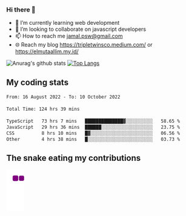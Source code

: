 ### Hi there 👋

<!--
**padepokanpenguin/padepokanpenguin** is a ✨ _special_ ✨ repository because its `README.md` (this file) appears on your GitHub profile.
-->

- 🌱 I’m currently learning  web development
- 👯 I’m looking to collaborate on javascript developers
- 📫 How to reach me jamal.psw@gmail.com
- 🌐 Reach my blog https://tripletwinsco.medium.com/ or https://elmutaallim.my.id/

![Anurag's github stats](https://github-readme-stats.vercel.app/api?username=padepokanpenguin&count_private=true&disable_animations=false&show_icons=true&theme=default)
[![Top Langs](https://github-readme-stats.vercel.app/api/top-langs/?username=padepokanpenguin&theme=default&layout=compact)](https://github.com/padepokanpenguin)

## My coding stats

<!--START_SECTION:waka-->

```text
From: 16 August 2022 - To: 10 October 2022

Total Time: 124 hrs 39 mins

TypeScript   73 hrs 7 mins   ██████████████▓░░░░░░░░░░   58.65 %
JavaScript   29 hrs 36 mins  ██████░░░░░░░░░░░░░░░░░░░   23.75 %
CSS          8 hrs 10 mins   █▓░░░░░░░░░░░░░░░░░░░░░░░   06.56 %
Other        4 hrs 38 mins   █░░░░░░░░░░░░░░░░░░░░░░░░   03.73 %
```

<!--END_SECTION:waka-->


## The snake eating my contributions
![snake gif](https://github.com/padepokanpenguin/padepokanpenguin/blob/output/github-contribution-grid-snake.gif)
